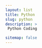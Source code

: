 ```yaml
---
layout: list
title: Python
slug: python
description: >
 Python Coding

sitemap: false
---
```

